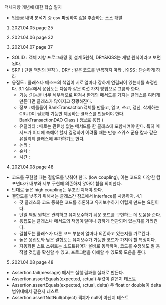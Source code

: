 객체지향 개념에 대한 학습 일지

* 입출금 내역 분석기 중 csv 파싱하여 값을 추출하는 소스 개발
1. 2021.04.05
page 25

2. 2021.04.06
page 32

3. 2021.04.07 page 37
  - SOLID : 객체 지향 프로그래밍 및 설계 5원칙, DRY&KISS는 개발 원칙이라고 보면 된다.
  - SRP ( 단일 책임의 원칙 )
    . DRY : 같은 코드를 반복하지 마라
    . KISS : 단순하게 하라
  - 응집도 : 클래스나 메소드의 책임이 서로 얼마나 강하게 연결되어 있는지를 측정한다.
  3.1 실무에서 응집도는 다음과 같은 여섯 가지 방법으로 그룹화 한다.
    - 기능 :기능을 너무 세부적으로 따져서 한개의 메서드를 가지는 클래스를 여러개 만든다면 클래스가 많아지고 장황해진다.
    - 정보 : 예를들어 BankTransaction 객체를 만들고, 읽고, 쓰고, 갱신, 삭제하는 CRUD이 필요해 기능만 제공하는 클래스를 만들어야 한다. BankTransactionDAO Class ( 정보로 응집 )
    - 유틸리티 : 때로는 관련성 없는 메서드를 한 클래스에 포함시켜야 한다. 특히 메서드가 어디에 속해야 할지 결정하기 어려울 때는 만능 스위스 군용 칼과 같은 유틸리티 클래스에 추가하기도 한다.
    - 논리 : 
    - 순차 : 
    - 시간 :
 

4. 2021.04.08 page 48
  - 코드를 구현할 때는 결합도를 낮춰야 한다. (low coupling), 이는 코드의 다양한 컴포넌타가 내부와 세부 구현에 의존하지 않아야 함을 의미한다.
  - 반대로 높은 high coupling는 무조건 피해야 한다. 
  - 결합도를 낮추기 위해서는 클래스간 참조에서 interface를 사용하자.
  4.1
    - 갓 클래스와 코드 중복은 코드를 추론하고 유지보수하기 어렵게 만드는 요인이다.
    - 단일 책임 원칙은 관리하고 유지보수하기 쉬운 코드를 구현하는 데 도움을 준다.
    - 응집도는 클래스나 메서드의 책임이 얼마나 강하게 연관되어 있는지를 가리킨다.
    - 결합도는 클래스가 다른 코드 부분에 얼마나 의존하고 있는지를 가르킨다.
    - 높은 응집도와 낮은 결합도는 유지보수가 가능한 코드가 가져야 할 특징이다.
    - 자동화된 스트 스위트는 소프트웨어가 올바로 동작하며, 코드를 수정해도 잘 동작할 것임을 확신할 수 있고, 프로그램을 이해할 수 있도록 도움을 준다.
  
5. 2021.04.08 page 48
  - Assertion.fail(message) 메서드 실행 결과를 실패로 만든다.
  - Assertion.assertEquals(expected, actual) 두값이 같은지 테스트
  - Assertion.assertEquals(expected, actual, delta) 두 float or double이 delta 범위내에서 같은지 테스트
  - Assertion.assertNotNull(object) 객체가 null이 아닌지 테스트
